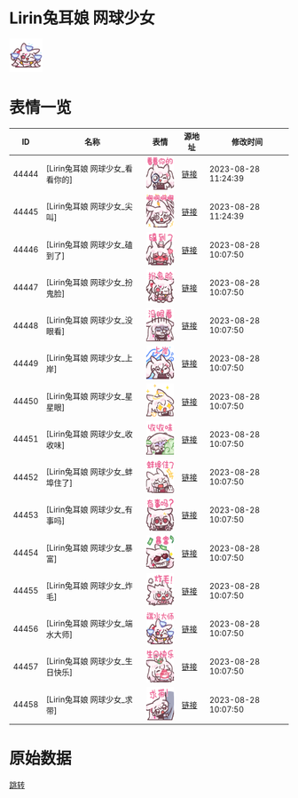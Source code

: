 # Lirin兔耳娘 网球少女

<img src="./cover.png" height="60" alt="cover" />

# 表情一览

|ID|名称|表情|源地址|修改时间|
|----|----|----|----|----|
|44444|[Lirin兔耳娘 网球少女_看看你的]|<img src="./pic/044444_%5BLirin兔耳娘 网球少女_看看你的%5D.png" height="60" alt="看看你的"/>|[链接](https://i0.hdslb.com/bfs/garb/cc26ec9cb2694a97e5da9cea00aad39bd3ba5079.png)|2023-08-28 11:24:39|
|44445|[Lirin兔耳娘 网球少女_尖叫]|<img src="./pic/044445_%5BLirin兔耳娘 网球少女_尖叫%5D.png" height="60" alt="尖叫"/>|[链接](https://i0.hdslb.com/bfs/garb/0c4bafda47721a5b1826015d4821362a6d1c3bea.png)|2023-08-28 11:24:39|
|44446|[Lirin兔耳娘 网球少女_磕到了]|<img src="./pic/044446_%5BLirin兔耳娘 网球少女_磕到了%5D.png" height="60" alt="磕到了"/>|[链接](https://i0.hdslb.com/bfs/garb/090b6af07560a745bd8023b1cbb4342496a306c8.png)|2023-08-28 10:07:50|
|44447|[Lirin兔耳娘 网球少女_扮鬼脸]|<img src="./pic/044447_%5BLirin兔耳娘 网球少女_扮鬼脸%5D.png" height="60" alt="扮鬼脸"/>|[链接](https://i0.hdslb.com/bfs/garb/894341e3bb4584bededee37932a3a8df20247f43.png)|2023-08-28 10:07:50|
|44448|[Lirin兔耳娘 网球少女_没眼看]|<img src="./pic/044448_%5BLirin兔耳娘 网球少女_没眼看%5D.png" height="60" alt="没眼看"/>|[链接](https://i0.hdslb.com/bfs/garb/e198cb49340bae6fe45d59d56b3bac26100a9e73.png)|2023-08-28 10:07:50|
|44449|[Lirin兔耳娘 网球少女_上岸]|<img src="./pic/044449_%5BLirin兔耳娘 网球少女_上岸%5D.png" height="60" alt="上岸"/>|[链接](https://i0.hdslb.com/bfs/garb/18e7f7929d91f35e4a3c7d867c3269a82120bef3.png)|2023-08-28 10:07:50|
|44450|[Lirin兔耳娘 网球少女_星星眼]|<img src="./pic/044450_%5BLirin兔耳娘 网球少女_星星眼%5D.png" height="60" alt="星星眼"/>|[链接](https://i0.hdslb.com/bfs/garb/14184d2ef69e5cc3d4374743fcced3cb4d09ed98.png)|2023-08-28 10:07:50|
|44451|[Lirin兔耳娘 网球少女_收收味]|<img src="./pic/044451_%5BLirin兔耳娘 网球少女_收收味%5D.png" height="60" alt="收收味"/>|[链接](https://i0.hdslb.com/bfs/garb/673535180ea674db29dbcb4f362ba01fec6a1162.png)|2023-08-28 10:07:50|
|44452|[Lirin兔耳娘 网球少女_蚌埠住了]|<img src="./pic/044452_%5BLirin兔耳娘 网球少女_蚌埠住了%5D.png" height="60" alt="蚌埠住了"/>|[链接](https://i0.hdslb.com/bfs/garb/1af35d52d5dfbf7782bee5c2b92a0b5e07928427.png)|2023-08-28 10:07:50|
|44453|[Lirin兔耳娘 网球少女_有事吗]|<img src="./pic/044453_%5BLirin兔耳娘 网球少女_有事吗%5D.png" height="60" alt="有事吗"/>|[链接](https://i0.hdslb.com/bfs/garb/4e958861bb756f9295fdaf58cb29d19742e062e2.png)|2023-08-28 10:07:50|
|44454|[Lirin兔耳娘 网球少女_暴富]|<img src="./pic/044454_%5BLirin兔耳娘 网球少女_暴富%5D.png" height="60" alt="暴富"/>|[链接](https://i0.hdslb.com/bfs/garb/b174a8228783815d48ffa8b2bd3f85ac40480037.png)|2023-08-28 10:07:50|
|44455|[Lirin兔耳娘 网球少女_炸毛]|<img src="./pic/044455_%5BLirin兔耳娘 网球少女_炸毛%5D.png" height="60" alt="炸毛"/>|[链接](https://i0.hdslb.com/bfs/garb/8e2ecf814ea6d39ac56b952008fe5416b977bf0e.png)|2023-08-28 10:07:50|
|44456|[Lirin兔耳娘 网球少女_端水大师]|<img src="./pic/044456_%5BLirin兔耳娘 网球少女_端水大师%5D.png" height="60" alt="端水大师"/>|[链接](https://i0.hdslb.com/bfs/garb/e58e68839dd44c79b19df97b932ad392fbde49dd.png)|2023-08-28 10:07:50|
|44457|[Lirin兔耳娘 网球少女_生日快乐]|<img src="./pic/044457_%5BLirin兔耳娘 网球少女_生日快乐%5D.png" height="60" alt="生日快乐"/>|[链接](https://i0.hdslb.com/bfs/garb/b2c41b2f3ea11ba4564d290515a8f9f0cd7f5e6c.png)|2023-08-28 10:07:50|
|44458|[Lirin兔耳娘 网球少女_求带]|<img src="./pic/044458_%5BLirin兔耳娘 网球少女_求带%5D.png" height="60" alt="求带"/>|[链接](https://i0.hdslb.com/bfs/garb/81d1f7e237884b2c8d581dabedb292663231b60f.png)|2023-08-28 10:07:50|

# 原始数据

[跳转](./raw.json)

